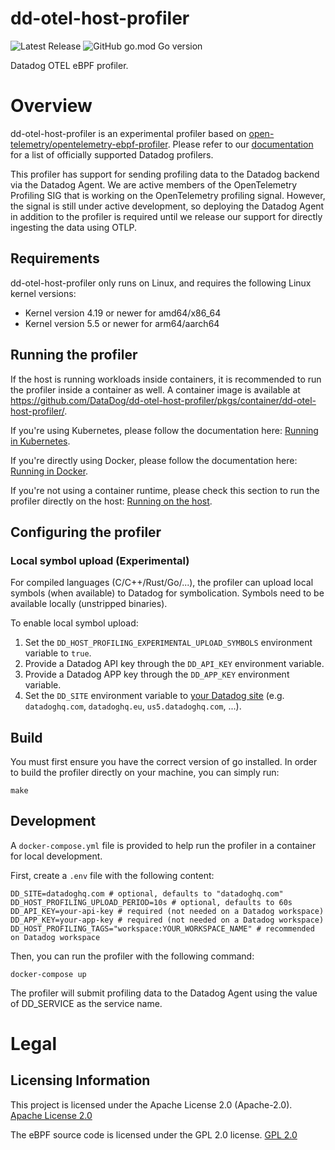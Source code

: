 # dd-otel-host-profiler

![Latest Release](https://img.shields.io/github/v/release/DataDog/dd-otel-host-profiler?display_name=tag&label=Latest%20Release)
![GitHub go.mod Go version](https://img.shields.io/github/go-mod/go-version/datadog/dd-otel-host-profiler)

Datadog OTEL eBPF profiler.

# Overview

dd-otel-host-profiler is an experimental profiler based on [open-telemetry/opentelemetry-ebpf-profiler](https://github.com/open-telemetry/opentelemetry-ebpf-profiler). Please refer to our [documentation](https://docs.datadoghq.com/profiler/) for a list of officially supported Datadog profilers.

This profiler has support for sending profiling data to the Datadog backend via the Datadog Agent. We are active members of the OpenTelemetry Profiling SIG that is working on the OpenTelemetry profiling signal. However, the signal is still under active development, so deploying the Datadog Agent in addition to the profiler is required until we release our support for directly ingesting the data using OTLP.

## Requirements

dd-otel-host-profiler only runs on Linux, and requires the following Linux kernel versions:
* Kernel version 4.19 or newer for amd64/x86_64
* Kernel version 5.5 or newer for arm64/aarch64

## Running the profiler

If the host is running workloads inside containers, it is recommended to run the profiler inside a container as well. A container image is available at https://github.com/DataDog/dd-otel-host-profiler/pkgs/container/dd-otel-host-profiler/.

If you're using Kubernetes, please follow the documentation here: [Running in Kubernetes](doc/running-in-kubernetes.md). 

If you're directly using Docker, please follow the documentation here: [Running in Docker](doc/running-in-docker.md).

If you're not using a container runtime, please check this section to run the profiler directly on the host: [Running on the host](doc/running-on-host.md).

## Configuring the profiler

### Local symbol upload (Experimental)

For compiled languages (C/C++/Rust/Go/...), the profiler can upload local symbols (when available) to Datadog for symbolication. Symbols need to be available locally (unstripped binaries).

To enable local symbol upload:
1. Set the `DD_HOST_PROFILING_EXPERIMENTAL_UPLOAD_SYMBOLS` environment variable to `true`.
2. Provide a Datadog API key through the `DD_API_KEY` environment variable.
3. Provide a Datadog APP key through the `DD_APP_KEY` environment variable.
4. Set the `DD_SITE` environment variable to [your Datadog site](https://docs.datadoghq.com/getting_started/site/#access-the-datadog-site) (e.g. `datadoghq.com`, `datadoghq.eu`, `us5.datadoghq.com`, ...).

## Build 

You must first ensure you have the correct version of go installed.
In order to build the profiler directly on your machine, you can simply run:

```
make
```

## Development

A `docker-compose.yml` file is provided to help run the profiler in a container for local development.

First, create a `.env` file with the following content:

```
DD_SITE=datadoghq.com # optional, defaults to "datadoghq.com"
DD_HOST_PROFILING_UPLOAD_PERIOD=10s # optional, defaults to 60s
DD_API_KEY=your-api-key # required (not needed on a Datadog workspace) 
DD_APP_KEY=your-app-key # required (not needed on a Datadog workspace) 
DD_HOST_PROFILING_TAGS="workspace:YOUR_WORKSPACE_NAME" # recommended on Datadog workspace
```

Then, you can run the profiler with the following command:

```
docker-compose up
```

The profiler will submit profiling data to the Datadog Agent using the value of DD_SERVICE as the service name.

# Legal

## Licensing Information

This project is licensed under the Apache License 2.0 (Apache-2.0).
[Apache License 2.0](LICENSE)

The eBPF source code is licensed under the GPL 2.0 license.
[GPL 2.0](support/ebpf/LICENSE)
